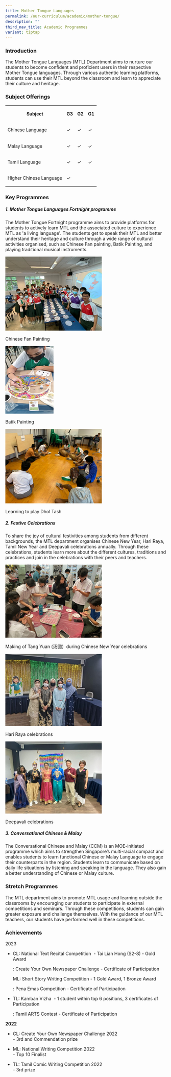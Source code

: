 ```yaml
---
title: Mother Tongue Languages
permalink: /our-curriculum/academic/mother-tongue/
description: ""
third_nav_title: Academic Programmes
variant: tiptap
---
```

<h3>Introduction</h3>
<p>The Mother Tongue Languages (MTL) Department aims to nurture our students
to become confident and proficient users in their respective Mother Tongue
languages. Through various authentic learning platforms, students can use
their MTL beyond the classroom and learn to appreciate their culture and
heritage.</p>
<h3>Subject Offerings</h3>
<table>
<tbody>
<tr>
<th rowspan="1" colspan="1">
<p>Subject</p>
</th>
<th rowspan="1" colspan="1">
<p>G3</p>
</th>
<th rowspan="1" colspan="1">
<p>G2</p>
</th>
<th rowspan="1" colspan="1">
<p>G1</p>
</th>
</tr>
<tr>
<td rowspan="1" colspan="1">
<p>Chinese Language</p>
</td>
<td rowspan="1" colspan="1">
<p>✓</p>
</td>
<td rowspan="1" colspan="1">
<p>✓</p>
</td>
<td rowspan="1" colspan="1">
<p>✓</p>
</td>
</tr>
<tr>
<td rowspan="1" colspan="1">
<p>Malay Language</p>
</td>
<td rowspan="1" colspan="1">
<p>✓</p>
</td>
<td rowspan="1" colspan="1">
<p>✓</p>
</td>
<td rowspan="1" colspan="1">
<p>✓</p>
</td>
</tr>
<tr>
<td rowspan="1" colspan="1">
<p>Tamil Language</p>
</td>
<td rowspan="1" colspan="1">
<p>✓</p>
</td>
<td rowspan="1" colspan="1">
<p>✓</p>
</td>
<td rowspan="1" colspan="1">
<p>✓</p>
</td>
</tr>
<tr>
<td rowspan="1" colspan="1">
<p>Higher Chinese Language</p>
</td>
<td rowspan="1" colspan="1">
<p>✓</p>
</td>
<td rowspan="1" colspan="1">
<p></p>
</td>
<td rowspan="1" colspan="1">
<p></p>
</td>
</tr>
</tbody>
</table>
<h3>Key Programmes</h3>
<h5>1. Mother Tongue Languages Fortnight programme</h5>
<p>The Mother Tongue Fortnight programme aims to provide platforms for students
to actively learn MTL and the associated culture to experience MTL as 'a
living language'. The students get to speak their MTL and better understand
their heritage and culture through a wide range of cultural activities
organised, such as Chinese Fan painting, Batik Painting, and playing traditional
musical instruments.</p>
<div class="isomer-image-wrapper">
<img style="width: 60%; height: auto;" height="auto" width="100%" alt="Image" src="/images/Our%20Experience/Academic%20Programmes/Mother%20Tongue/mt0001.png">
</div>
<p>Chinese Fan Painting</p>
<div class="isomer-image-wrapper">
<img style="width: 30%; height: auto;" height="auto" width="100%" alt="Image" src="/images/Our%20Experience/Academic%20Programmes/Mother%20Tongue/mt0002.png">
</div>
<p>Batik Painting</p>
<div class="isomer-image-wrapper">
<img style="width: 60%; height: auto;" height="auto" width="100%" alt="Image" src="/images/Our%20Experience/Academic%20Programmes/Mother%20Tongue/mt0003.png">
</div>
<p>Learning to play Dhol Tash</p>
<h5>2. Festive Celebrations</h5>
<p>To share the joy of cultural festivities among students from different
backgrounds, the MTL department organises Chinese New Year, Hari Raya,
Tamil New Year and Deepavali celebrations annually. Through these celebrations,
students learn more about the different cultures, traditions and practices
and join in the celebrations with their peers and teachers.</p>
<div class="isomer-image-wrapper">
<img style="width: 60%; height: auto;" height="auto" width="100%" alt="Image" src="/images/Our%20Experience/Academic%20Programmes/Mother%20Tongue/mt0004.png">
</div>
<p>Making of Tang Yuan (汤圆）during Chinese New Year celebrations</p>
<div class="isomer-image-wrapper">
<img style="width: 60%; height: auto;" height="auto" width="100%" alt="Image" src="/images/Our%20Experience/Academic%20Programmes/Mother%20Tongue/mt0005.png">
</div>
<p>Hari Raya celebrations</p>
<div class="isomer-image-wrapper">
<img style="width: 60%; height: auto;" height="auto" width="100%" alt="Image" src="/images/Our%20Experience/Academic%20Programmes/Mother%20Tongue/mt0006.png">
</div>
<p>Deepavali celebrations</p>
<h5>3. Conversational Chinese &amp; Malay</h5>
<p>The Conversational Chinese and Malay (CCM) is an MOE-initiated programme
which aims to strengthen Singapore’s multi-racial compact and enables students
to learn functional Chinese or Malay Language to engage their counterparts
in the region. Students learn to communicate based on daily life situations
by listening and speaking in the language. They also gain a better understanding
of Chinese or Malay culture.</p>
<h3>Stretch Programmes</h3>
<p>The MTL department aims to promote MTL usage and learning outside the
classrooms by encouraging our students to participate in external competitions
and seminars. Through these competitions, students can gain greater exposure
and challenge themselves. With the guidance of our MTL teachers, our students
have performed well in these competitions.</p>
<h3>Achievements</h3>
<p>2023</p>
<ul data-tight="true" class="tight">
<li>
<p>CL: National Text Recital Competition&nbsp; - Tai Lian Hong (S2-8) - Gold
Award</p>
<p>: Create Your Own Newspaper Challenge - Certificate of Participation</p>
<p>ML: Short Story Writing Competition - 1 Gold Award, 1 Bronze Award</p>
<p>: Pena Emas Competition - Certificate of Participation</p>
</li>
<li>
<p>TL: Kamban Vizha&nbsp; - 1 student within top 6 positions, 3 certificates
of Participation</p>
<p>: Tamil ARTS Contest - Certificate of Participation</p>
</li>
</ul>
<p></p>
<p><strong>2022</strong>
</p>
<ul data-tight="true" class="tight">
<li>
<p>CL: Create Your Own Newspaper Challenge 2022
<br>- 3rd and Commendation prize
<br>
</p>
</li>
<li>
<p>ML: National Writing Competition 2022
<br>- Top 10 Finalist
<br>
</p>
</li>
<li>
<p>TL: Tamil Comic Writing Competition 2022
<br>- 3rd prize
<br>
</p>
</li>
</ul>
<p></p>